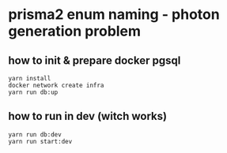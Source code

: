# prisma2 enum naming - photon generation problem

## how to init & prepare docker pgsql

```shell
yarn install
docker network create infra
yarn run db:up
```


## how to run in dev (witch works)

```shell
yarn run db:dev
yarn run start:dev
```
